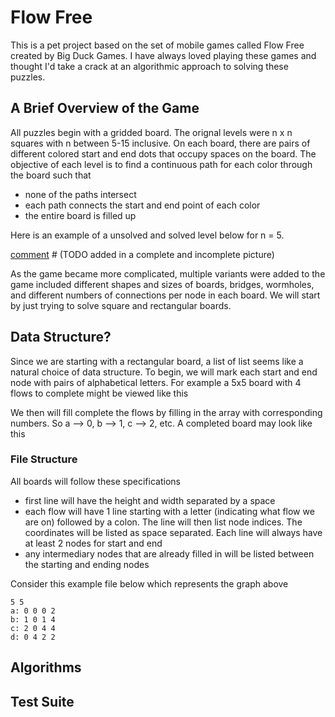 # Flow Free
This is a pet project based on the set of mobile games called Flow Free created by Big Duck Games. I have always loved playing these games and thought I'd take a crack at an algorithmic approach to solving these puzzles.

## A Brief Overview of the Game
All puzzles begin with a gridded board. The orignal levels were n x n squares with n between 5-15 inclusive. On each board, there are pairs of different colored start and end dots that occupy spaces on the board. The objective of each level is to find a continuous path for each color through the board such that 

- none of the paths intersect
- each path connects the start and end point of each color
- the entire board is filled up

Here is an example of a unsolved and solved level below for n = 5.

[comment] # (TODO added in a complete and incomplete picture)


As the game became more complicated, multiple variants were added to the game included different shapes and sizes of boards, bridges, wormholes, and different numbers of connections per node in each board. We will start by just trying to solve square and rectangular boards.


## Data Structure?
Since we are starting with a rectangular board, a list of list seems like a natural choice of data structure. To begin, we will mark each start and end node with pairs of alphabetical letters. For example a 5x5 board with 4 flows to complete might be viewed like this

[comment]: # (TODO add in a picture of a starting array, Flow Free Classic Pack Level 11)

We then will fill complete the flows by filling in the array with corresponding numbers. So a --> 0, b --> 1, c --> 2, etc. A completed board may look like this

[comment]: # (TODO add in a picture of a completed board)  

### File Structure
All boards will follow these specifications
- first line will have the height and width separated by a space
- each flow will have 1 line starting with a letter (indicating what flow we are on) followed by a colon. The line will then list node indices. The coordinates will be listed as space separated. Each line will always have at least 2 nodes for start and end
- any intermediary nodes that are already filled in will be listed between the starting and ending nodes

Consider this example file below which represents the graph above
```
5 5
a: 0 0 0 2
b: 1 0 1 4
c: 2 0 4 4
d: 0 4 2 2
```

## Algorithms


## Test Suite